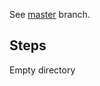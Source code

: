 See [master](https://github.com/dstanich/intro-to-angular-presentation) branch.

## Steps
Empty directory